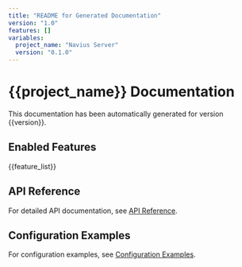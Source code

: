 ```yaml
---
title: "README for Generated Documentation"
version: "1.0"
features: []
variables:
  project_name: "Navius Server"
  version: "0.1.0"
---
```

# {{project_name}} Documentation

This documentation has been automatically generated for version {{version}}.

## Enabled Features

{{feature_list}}

## API Reference

For detailed API documentation, see [API Reference](api/index.md).

## Configuration Examples

For configuration examples, see [Configuration Examples](config/index.md).
